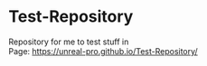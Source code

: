 # Test-Repository
Repository for me to test stuff in  
Page: https://unreal-pro.github.io/Test-Repository/
